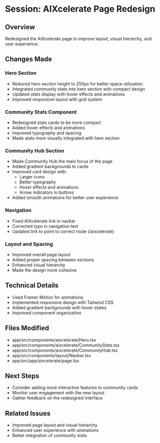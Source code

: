 # Session: AIXcelerate Page Redesign

## Overview
Redesigned the AIXcelerate page to improve layout, visual hierarchy, and user experience.

## Changes Made

### Hero Section
- Reduced hero section height to 250px for better space utilization
- Integrated community stats into hero section with compact design
- Updated stats display with hover effects and animations
- Improved responsive layout with grid system

### Community Stats Component
- Redesigned stats cards to be more compact
- Added hover effects and animations
- Improved typography and spacing
- Made stats more visually integrated with hero section

### Community Hub Section
- Made Community Hub the main focus of the page
- Added gradient backgrounds to cards
- Improved card design with:
  - Larger icons
  - Better typography
  - Hover effects and animations
  - Arrow indicators in buttons
- Added smooth animations for better user experience

### Navigation
- Fixed AIXcelerate link in navbar
- Corrected typo in navigation text
- Updated link to point to correct route (/aixcelerate)

### Layout and Spacing
- Improved overall page layout
- Added proper spacing between sections
- Enhanced visual hierarchy
- Made the design more cohesive

## Technical Details
- Used Framer Motion for animations
- Implemented responsive design with Tailwind CSS
- Added gradient backgrounds with hover states
- Improved component organization

## Files Modified
- app/src/components/aixcelerate/Hero.tsx
- app/src/components/aixcelerate/CommunityStats.tsx
- app/src/components/aixcelerate/CommunityHub.tsx
- app/src/components/layout/Navbar.tsx
- app/src/app/aixcelerate/page.tsx

## Next Steps
- Consider adding more interactive features to community cards
- Monitor user engagement with the new layout
- Gather feedback on the redesigned interface

## Related Issues
- Improved page layout and visual hierarchy
- Enhanced user experience with animations
- Better integration of community stats